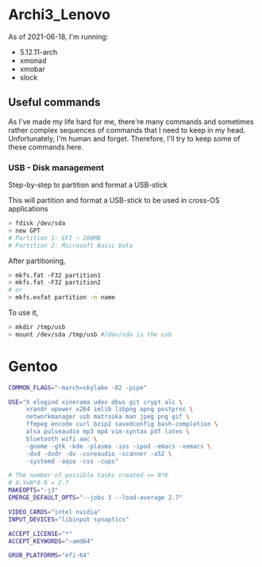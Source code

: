 # Archi3_Lenovo
As of 2021-06-18, I'm running:
+ 5.12.11-arch
+ xmonad
+ xmobar
+ slock


## Useful commands
As I've made my life hard for me, there're many commands and sometimes rather complex sequences of commands that
I need to keep in my head. Unfortunately, I'm human and forget. Therefore, I'll try to keep some of these commands here.

### USB - Disk management
Step-by-step to partition and format a USB-stick

This will partition and format a USB-stick to be used in cross-OS applications
```sh
> fdisk /dev/sda
> new GPT
# Partition 1: EFI ~ 200MB
# Partition 2: Microsoft Basic Data
```
After partitioning, 
```sh
> mkfs.fat -F32 partition1
> mkfs.fat -F32 partition2
# or
> mkfs.exfat partition -n name
```

To use it,
```sh
> mkdir /tmp/usb
> mount /dev/sda /tmp/usb #/dev/sda is the usb
```

# Gentoo
```sh
COMMON_FLAGS="-march=skylake -02 -pipe"

USE="X elogind xinerama udev dbus git crypt alc \
     xrandr upower x264 imlib libpng apng postproc \
     networkmanager usb matroska man jpeg png gif \
     ffmpeg encode curl bzip2 savedconfig bash-completion \
     alsa pulseaudio mp3 mp4 vim-syntax pdf latex \
     bluetooth wifi aac \
     -gnome -gtk -kde -plasma -ios -ipod -emacs -xemacs \
     -dvd -dvdr -dv -coreaudio -scanner -a52 \
     -systemd -aqua -css -cups"

# The number of possible tasks created <= N*K
# X.Y=N*0.9 = 2.7
MAKEOPTS="-j3"
EMERGE_DEFAULT_OPTS="--jobs 3 --load-average 2.7"

VIDEO_CARDS="intel nvidia"
INPUT_DEVICES="libinput synaptics"

ACCEPT_LICENSE="*"
ACCEPT_KEYWORDS="~amd64"

GRUB_PLATFORMS="efi-64"

```
